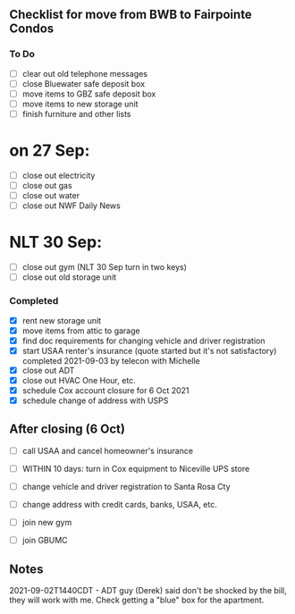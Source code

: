 ## Checklist for move from BWB to Fairpointe Condos

### To Do

- [ ] clear out old telephone messages
- [ ] close Bluewater safe deposit box
- [ ] move items to GBZ safe deposit box
- [ ] move items to new storage unit
- [ ] finish furniture and other lists

# on 27 Sep:
- [ ] close out electricity
- [ ] close out gas
- [ ] close out water
- [ ] close out NWF Daily News

# NLT 30 Sep:
- [ ] close out gym (NLT 30 Sep turn in two keys)
- [ ] close out old storage unit

### Completed

- [x] rent new storage unit
- [x] move items from attic to garage
- [x] find doc requirements for changing vehicle and driver registration 
- [x] start USAA renter's insurance (quote started but it's not satisfactory)
      completed 2021-09-03 by telecon with Michelle
- [x] close out ADT
- [x] close out HVAC One Hour, etc.
- [x] schedule Cox account closure for 6 Oct 2021
- [x] schedule change of address with USPS

## After closing (6 Oct)

- [ ] call USAA and cancel homeowner's insurance
- [ ] WITHIN 10 days: turn in Cox equipment to Niceville UPS store
- [ ] change vehicle and driver registration to Santa Rosa Cty
- [ ] change address with credit cards, banks, USAA, etc.
- [ ] join new gym
- [ ] join GBUMC


## Notes

2021-09-02T1440CDT - ADT guy (Derek) said don't be shocked by the bill, they will work with me.
                     Check getting a "blue" box for the apartment.
